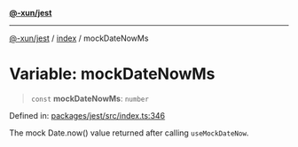[**@-xun/jest**](../../README.md)

***

[@-xun/jest](../../README.md) / [index](../README.md) / mockDateNowMs

# Variable: mockDateNowMs

> `const` **mockDateNowMs**: `number`

Defined in: [packages/jest/src/index.ts:346](https://github.com/Xunnamius/test-utils/blob/4fc2dc9b5529a12a6f15193a82e6144613d89845/packages/jest/src/index.ts#L346)

The mock Date.now() value returned after calling `useMockDateNow`.
